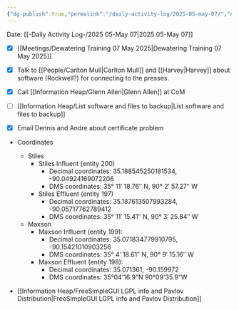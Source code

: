 ```yaml
---
{"dg-publish":true,"permalink":"/daily-activity-log/2025-05-may-07/","noteIcon":"","created":"2025-05-23T14:53:48.952-05:00"}
---
```


Date: [[-Daily Activity Log-/2025 05-May 07\|2025 05-May 07]]

- [x] [[Meetings/Dewatering Training 07 May 2025\|Dewatering Training 07 May 2025]]
- [x] Talk to [[People/Carlton Mull\|Carlton Mull]] and [[Harvey\|Harvey]] about software (Rockwell?) for connecting to the presses.
- [x] Call [[Information Heap/Glenn Allen\|Glenn Allen]] at CoM
- [ ] [[Information Heap/List software and files to backup\|List software and files to backup]]

- [x] Email Dennis and Andre about certificate problem
- Coordinates
	- Stiles
		- Stiles Influent (entity 200)
			- Decimal coordinates: 35.188545250181534, -90.04924169072206
			- DMS coordinates: 35° 11′ 18.76″ N, 90° 2′ 57.27″ W
		- Stiles Effluent (entity 197)
			- Decimal coordinates: 35.187613507993284, -90.05717762789412
			- DMS coordinates: 35° 11′ 15.41″ N, 90° 3′ 25.84″ W
	- Maxson
		- Maxson Influent (entity 199):
			- Decimal coordinates: 35.071834779910795, -90.15421010903256
			- DMS coordinates: 35° 4′ 18.61″ N, 90° 9′ 15.16″ W
		- Maxson Effluent (entity 198):
			- Decimal coordinates: 35.071361, -90.159972
			- DMS coordinates: 35°04'16.9"N 90°09'35.9"W

- [[Information Heap/FreeSimpleGUI LGPL info and Pavlov Distribution\|FreeSimpleGUI LGPL info and Pavlov Distribution]]